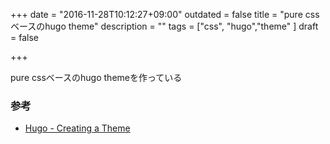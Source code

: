 +++
date = "2016-11-28T10:12:27+09:00"
outdated = false
title = "pure cssベースのhugo theme"
description = ""
tags = ["css", "hugo","theme"
]
draft = false

+++

pure cssベースのhugo themeを作っている

### 参考

- [Hugo \- Creating a Theme](https://gohugo.io/themes/customizing)

